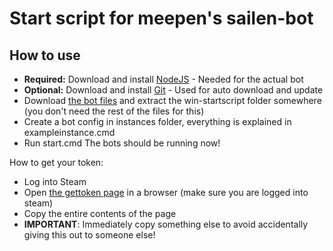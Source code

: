# Start script for meepen's sailen-bot

## How to use

- **Required:** Download and install [NodeJS](https://nodejs.org/) - Needed for the actual bot
- **Optional:** Download and install [Git](https://git-scm.com/) - Used for auto download and update
- Download [the bot files](https://github.com/meepen/salien-bot/archive/winstartscript.zip) and extract the win-startscript folder somewhere (you don't need the rest of the files for this)
- Create a bot config in instances folder, everything is explained in exampleinstance.cmd
- Run start.cmd
The bots should be running now!

How to get your token:
- Log into Steam
- Open [the gettoken page](https://steamcommunity.com/saliengame/gettoken) in a browser (make sure you are logged into steam)
- Copy the entire contents of the page
- **IMPORTANT**: Immediately copy something else to avoid accidentally giving this out to someone else!
